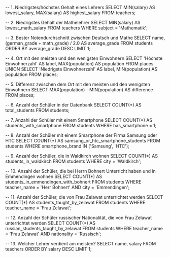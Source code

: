 -- 1. Niedrigstes/höchstes Gehalt eines Lehrers
SELECT MIN(salary) AS lowest_salary, MAX(salary) AS highest_salary
FROM teachers;

-- 2. Niedrigstes Gehalt der Mathelehrer
SELECT MIN(salary) AS lowest_math_salary
FROM teachers
WHERE subject = 'Mathematik';

-- 3. Bester Notendurchschnitt zwischen Deutsch und Mathe
SELECT name, (german_grade + math_grade) / 2.0 AS average_grade
FROM students
ORDER BY average_grade DESC
LIMIT 1;

-- 4. Ort mit den meisten und den wenigsten Einwohnern
SELECT 
    'Höchste Einwohnerzahl' AS label, MAX(population) AS population
FROM places
UNION
SELECT 
    'Niedrigste Einwohnerzahl' AS label, MIN(population) AS population
FROM places;

-- 5. Differenz zwischen dem Ort mit den meisten und den wenigsten Einwohnern
SELECT 
    MAX(population) - MIN(population) AS difference
FROM places;

-- 6. Anzahl der Schüler in der Datenbank
SELECT COUNT(*) AS total_students
FROM students;

-- 7. Anzahl der Schüler mit einem Smartphone
SELECT COUNT(*) AS students_with_smartphone
FROM students
WHERE has_smartphone = 1;

-- 8. Anzahl der Schüler mit einem Smartphone der Firma Samsung oder HTC
SELECT COUNT(*) AS samsung_or_htc_smartphone_students
FROM students
WHERE smartphone_brand IN ('Samsung', 'HTC');

-- 9. Anzahl der Schüler, die in Waldkirch wohnen
SELECT COUNT(*) AS students_in_waldkirch
FROM students
WHERE city = 'Waldkirch';

-- 10. Anzahl der Schüler, die bei Herrn Bohnert Unterricht haben und in Emmendingen wohnen
SELECT COUNT(*) AS students_in_emmendingen_with_bohnert
FROM students
WHERE teacher_name = 'Herr Bohnert' AND city = 'Emmendingen';

-- 11. Anzahl der Schüler, die von Frau Zelawat unterrichtet werden
SELECT COUNT(*) AS students_taught_by_zelawat
FROM students
WHERE teacher_name = 'Frau Zelawat';

-- 12. Anzahl der Schüler russischer Nationalität, die von Frau Zelawat unterrichtet werden
SELECT COUNT(*) AS russian_students_taught_by_zelawat
FROM students
WHERE teacher_name = 'Frau Zelawat' AND nationality = 'Russisch';

-- 13. Welcher Lehrer verdient am meisten?
SELECT name, salary
FROM teachers
ORDER BY salary DESC
LIMIT 1;

